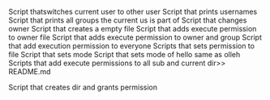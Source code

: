 Script thatswitches current user to other user
Script that prints usernames
Script that prints all groups the current us is part of
Script that changes owner
Script that creates a empty file
Script that adds execute permission to owner file
 Script that adds execute permission to owner and group
Script that add execution permission to everyone
Scripts that sets permission to file
Script that sets mode
Script that sets mode of hello same as olleh
Scripts that add execute permissions to all sub and current dir>> README.md

Script that creates dir and grants permission

